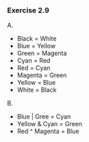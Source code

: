 ### Exercise 2.9
A.
- Black = White
- Blue = Yellow
- Green = Magenta
- Cyan = Red
- Red = Cyan
- Magenta = Green
- Yellow = Blue
- White = Black

B.
- Blue | Gree = Cyan
- Yellow & Cyan = Green
- Red ^ Magenta = Blue
